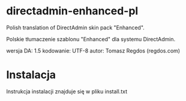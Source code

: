 directadmin-enhanced-pl
=======================

Polish translation of DirectAdmin skin pack "Enhanced".

Polskie tłumaczenie szablonu "Enhanced" dla systemu DirectAdmin.

wersja DA: 1.5
kodowanie: UTF-8
autor: Tomasz Regdos (regdos.com)

Instalacja
=======================
Instrukcja instalacji znajduje się w pliku install.txt

